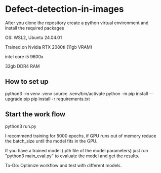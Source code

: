 # Defect-detection-in-images

After you clone the repository create a python virtual environment and install the required packages

OS: WSL2, Ubuntu 24.04.01

Trained on Nvidia RTX 2080ti (11gb VRAM)

intel core i5 9600x

32gb DDR4 RAM

## How to set up
python3 -m venv .venv
source .venv/bin/activate
python -m pip install --upgrade pip
pip install -r requirements.txt

## Start the work flow
python3 run.py

I recommend training for 5000 epochs, if GPU runs out of memory reduce the batch_size until the model fits in the GPU. 

If you have a trained model (.pth file of the model parameters) just run "python3 main_eval.py" to evaluate the model and get the results.


To-Do: Optimize workflow and test with different models.
